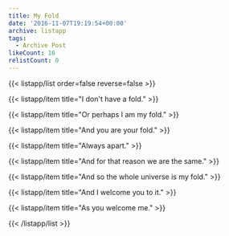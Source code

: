 ```yaml
---
title: My Fold
date: '2016-11-07T19:19:54+00:00'
archive: listapp
tags: 
  - Archive Post
likeCount: 16
relistCount: 0
---
```



{{< listapp/list order=false reverse=false >}}

   {{< listapp/item title="I don't have a fold." >}}

   {{< listapp/item title="Or perhaps I am my fold." >}}

   {{< listapp/item title="And you are your fold." >}}

   {{< listapp/item title="Always apart." >}}

   {{< listapp/item title="And for that reason we are the same." >}}

   {{< listapp/item title="And so the whole universe is my fold." >}}

   {{< listapp/item title="And I welcome you to it." >}}

   {{< listapp/item title="As you welcome me." >}}

{{< /listapp/list >}}
